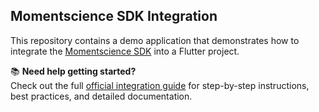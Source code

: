 ## Momentscience SDK Integration

This repository contains a demo application that demonstrates how to integrate the [Momentscience SDK](https://docs.momentscience.com/flutter-integration-guide) into a Flutter project.

📚 **Need help getting started?**  
Check out the full [official integration guide](https://docs.momentscience.com/flutter-integration-guide) for step-by-step instructions, best practices, and detailed documentation.
